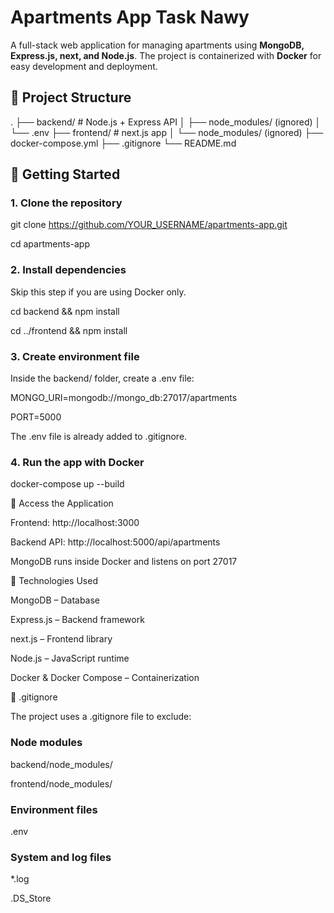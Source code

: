 #  Apartments App Task Nawy

A full-stack web application for managing apartments using **MongoDB, Express.js, next, and Node.js**. The project is containerized with **Docker** for easy development and deployment.


## 📁 Project Structure

. ├── backend/ # Node.js + Express API │ ├── node_modules/ (ignored) │ └── .env  ├── frontend/ # next.js app │ └── node_modules/ (ignored) ├── docker-compose.yml ├── .gitignore └── README.md


## 🚀 Getting Started

### 1. Clone the repository

git clone https://github.com/YOUR_USERNAME/apartments-app.git

cd apartments-app

### 2. Install dependencies
   
Skip this step if you are using Docker only.

cd backend && npm install

cd ../frontend && npm install

### 3. Create environment file
   
Inside the backend/ folder, create a .env file:

MONGO_URI=mongodb://mongo_db:27017/apartments

PORT=5000

The .env file is already added to .gitignore.

### 4. Run the app with Docker
   
docker-compose up --build


🔗 Access the Application

Frontend: http://localhost:3000

Backend API: http://localhost:5000/api/apartments

MongoDB runs inside Docker and listens on port 27017

🧰 Technologies Used

MongoDB – Database

Express.js – Backend framework

next.js – Frontend library

Node.js – JavaScript runtime

Docker & Docker Compose – Containerization

📂 .gitignore

The project uses a .gitignore file to exclude:

###  Node modules
backend/node_modules/

frontend/node_modules/

### Environment files

.env

###  System and log files
*.log

.DS_Store
